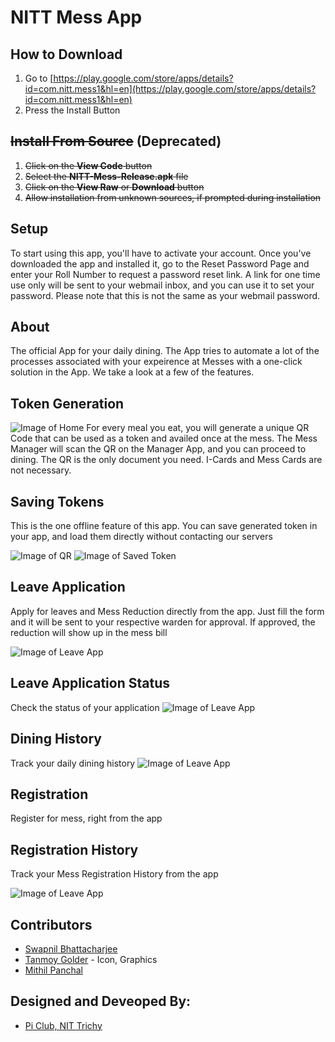 # NITT Mess App

## How to Download

1. Go to [https://play.google.com/store/apps/details?id=com.nitt.mess1&hl=en](https://play.google.com/store/apps/details?id=com.nitt.mess1&hl=en)
2. Press the Install Button

## ~~Install From Source~~ (Deprecated)

1. ~~Click on the **View Code** button~~
2. ~~Select the **NITT-Mess-Release.apk** file~~
3. ~~Click on the **View Raw** or **Download** button~~
4. ~~Allow installation from unknown sources, if prompted during installation~~


## Setup

To start using this app, you'll have to activate your account. Once you've downloaded the app and installed it, go to the Reset Password Page
and enter your Roll Number to request a password reset link. A link for one time use only will be sent to your webmail inbox, and you can use
it to set your password. Please note that this is not the same as your webmail password.

## About

The official App for your daily dining.
The App tries to automate a lot of the processes associated with your expeirence at Messes with a one-click solution in the App.
We take a look at a few of the features.

## Token Generation
![Image of Home](https://raw.githubusercontent.com/NITTMessApp/MessApp/master/Screenshots/Home.png)
For every meal you eat, you will generate a unique QR Code that can be used as a token and availed once at the mess. The Mess Manager will scan
the QR on the Manager App, and you can proceed to dining. The QR is the only document you need. I-Cards and Mess Cards are not necessary.

## Saving Tokens
This is the one offline feature of this app. You can save generated token in your app, and load them directly without contacting our servers

![Image of QR](https://raw.githubusercontent.com/NITTMessApp/MessApp/master/Screenshots/QR.png)
![Image of Saved Token](https://raw.githubusercontent.com/NITTMessApp/MessApp/master/Screenshots/Saved%20Token.png)

## Leave Application
Apply for leaves and Mess Reduction directly from the app. Just fill the form and it will be sent to your respective warden for approval. If approved,
the reduction will show up in the mess bill

![Image of Leave App](https://raw.githubusercontent.com/NITTMessApp/MessApp/master/Screenshots/Leave%20Application.png)

## Leave Application Status
Check the status of your application 
![Image of Leave App](https://raw.githubusercontent.com/NITTMessApp/MessApp/master/Screenshots/Leave%20Application%20Status.png)

## Dining History

Track your daily dining history
![Image of Leave App](https://raw.githubusercontent.com/NITTMessApp/MessApp/master/Screenshots/Dining%20History.png)

## Registration

Register for mess, right from the app

## Registration History

Track your Mess Registration History from the app

![Image of Leave App](https://raw.githubusercontent.com/NITTMessApp/MessApp/master/Screenshots/Registration%20History.png)

## Contributors
* [Swapnil Bhattacharjee](https://github.com/SwapnilB31)
* [Tanmoy Golder](https://github.com/TanmoyGolder) - Icon, Graphics
* [Mithil Panchal](https://github.com/Mithil007)

## Designed and Deveoped By:
* [Pi Club, NIT Trichy](https://www.linkedin.com/company/pi-club-nit-trichy/)
